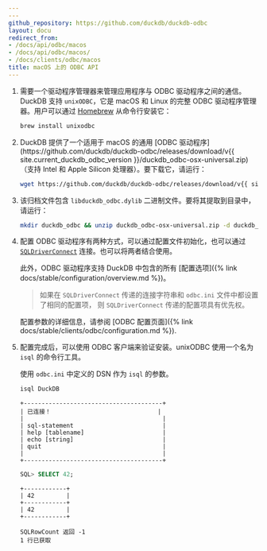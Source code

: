 ```yaml
---
---
github_repository: https://github.com/duckdb/duckdb-odbc
layout: docu
redirect_from:
- /docs/api/odbc/macos
- /docs/api/odbc/macos/
- /docs/clients/odbc/macos
title: macOS 上的 ODBC API
---
```


1. 需要一个驱动程序管理器来管理应用程序与 ODBC 驱动程序之间的通信。DuckDB 支持 `unixODBC`，它是 macOS 和 Linux 的完整 ODBC 驱动程序管理器。用户可以通过 [Homebrew](https://brew.sh/) 从命令行安装它：

   ```bash
   brew install unixodbc
   ```

2. <!-- markdownlint-disable MD034 --> DuckDB 提供了一个适用于 macOS 的通用 [ODBC 驱动程序](https://github.com/duckdb/duckdb-odbc/releases/download/v{{ site.current_duckdb_odbc_version }}/duckdb_odbc-osx-universal.zip)（支持 Intel 和 Apple Silicon 处理器）。要下载它，请运行：

   ```bash
   wget https://github.com/duckdb/duckdb-odbc/releases/download/v{{ site.current_duckdb_odbc_version }}/duckdb_odbc-osx-universal.zip
   ```

   <!-- markdownlint-enable MD034 -->

3. 该归档文件包含 `libduckdb_odbc.dylib` 二进制文件。要将其提取到目录中，请运行：

   ```bash
   mkdir duckdb_odbc && unzip duckdb_odbc-osx-universal.zip -d duckdb_odbc
   ```

4. 配置 ODBC 驱动程序有两种方式，可以通过配置文件初始化，也可以通过 [`SQLDriverConnect`](https://learn.microsoft.com/en-us/sql/odbc/reference/syntax/sqldriverconnect-function?view=sql-server-ver16) 连接。也可以将两者结合使用。

   此外，ODBC 驱动程序支持 DuckDB 中包含的所有 [配置选项]({% link docs/stable/configuration/overview.md %})。

   > 如果在 `SQLDriverConnect` 传递的连接字符串和 `odbc.ini` 文件中都设置了相同的配置项，
   > 则 `SQLDriverConnect` 传递的配置项具有优先权。

   配置参数的详细信息，请参阅 [ODBC 配置页面]({% link docs/stable/clients/odbc/configuration.md %}).

5. 配置完成后，可以使用 ODBC 客户端来验证安装。unixODBC 使用一个名为 `isql` 的命令行工具。

   使用 `odbc.ini` 中定义的 DSN 作为 `isql` 的参数。

   ```bash
   isql DuckDB
   ```

   ```text
   +---------------------------------------+
   | 已连接！                              |
   |                                       |
   | sql-statement                         |
   | help [tablename]                      |
   | echo [string]                         |
   | quit                                  |
   |                                       |
   +---------------------------------------+
   ```

   ```sql
   SQL> SELECT 42;
   ```

   ```text
   +------------+
   | 42         |
   +------------+
   | 42         |
   +------------+

   SQLRowCount 返回 -1
   1 行已获取
   ```
